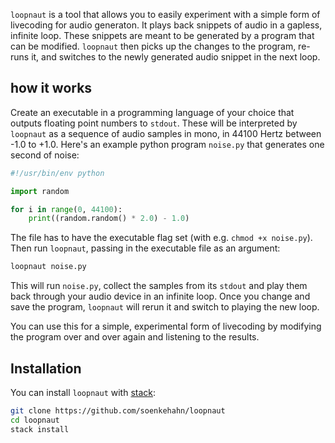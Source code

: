 `loopnaut` is a tool that allows you to easily experiment with a simple form of
livecoding for audio generaton. It plays back snippets of audio in a gapless,
infinite loop. These snippets are meant to be generated by a program that can be
modified. `loopnaut` then picks up the changes to the program, re-runs it, and
switches to the newly generated audio snippet in the next loop.

## how it works

Create an executable in a programming language of your choice that outputs
floating point numbers to `stdout`. These will be interpreted by `loopnaut` as a
sequence of audio samples in mono, in 44100 Hertz between -1.0 to +1.0. Here's
an example python program `noise.py` that generates one second of noise:

```python
#!/usr/bin/env python

import random

for i in range(0, 44100):
    print((random.random() * 2.0) - 1.0)
```

The file has to have the executable flag set (with e.g. `chmod +x noise.py`).
Then run `loopnaut`, passing in the executable file as an argument:

```bash
loopnaut noise.py
```

This will run `noise.py`, collect the samples from its `stdout` and play them
back through your audio device in an infinite loop. Once you change and save the
program, `loopnaut` will rerun it and switch to playing the new loop.

You can use this for a simple, experimental form of livecoding by modifying the
program over and over again and listening to the results.

## Installation

You can install `loopnaut` with [stack](https://haskellstack.org/):

```bash
git clone https://github.com/soenkehahn/loopnaut
cd loopnaut
stack install
```
